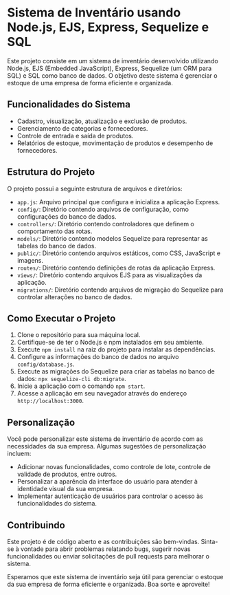 # Sistema de Inventário usando Node.js, EJS, Express, Sequelize e SQL

Este projeto consiste em um sistema de inventário desenvolvido utilizando Node.js, EJS (Embedded JavaScript), Express, Sequelize (um ORM para SQL) e SQL como banco de dados. O objetivo deste sistema é gerenciar o estoque de uma empresa de forma eficiente e organizada.

## Funcionalidades do Sistema

- Cadastro, visualização, atualização e exclusão de produtos.
- Gerenciamento de categorias e fornecedores.
- Controle de entrada e saída de produtos.
- Relatórios de estoque, movimentação de produtos e desempenho de fornecedores.

## Estrutura do Projeto

O projeto possui a seguinte estrutura de arquivos e diretórios:

- `app.js`: Arquivo principal que configura e inicializa a aplicação Express.
- `config/`: Diretório contendo arquivos de configuração, como configurações do banco de dados.
- `controllers/`: Diretório contendo controladores que definem o comportamento das rotas.
- `models/`: Diretório contendo modelos Sequelize para representar as tabelas do banco de dados.
- `public/`: Diretório contendo arquivos estáticos, como CSS, JavaScript e imagens.
- `routes/`: Diretório contendo definições de rotas da aplicação Express.
- `views/`: Diretório contendo arquivos EJS para as visualizações da aplicação.
- `migrations/`: Diretório contendo arquivos de migração do Sequelize para controlar alterações no banco de dados.

## Como Executar o Projeto

1. Clone o repositório para sua máquina local.
2. Certifique-se de ter o Node.js e npm instalados em seu ambiente.
3. Execute `npm install` na raiz do projeto para instalar as dependências.
4. Configure as informações do banco de dados no arquivo `config/database.js`.
5. Execute as migrações do Sequelize para criar as tabelas no banco de dados: `npx sequelize-cli db:migrate`.
6. Inicie a aplicação com o comando `npm start`.
7. Acesse a aplicação em seu navegador através do endereço `http://localhost:3000`.

## Personalização

Você pode personalizar este sistema de inventário de acordo com as necessidades da sua empresa. Algumas sugestões de personalização incluem:

- Adicionar novas funcionalidades, como controle de lote, controle de validade de produtos, entre outros.
- Personalizar a aparência da interface do usuário para atender à identidade visual da sua empresa.
- Implementar autenticação de usuários para controlar o acesso às funcionalidades do sistema.

## Contribuindo

Este projeto é de código aberto e as contribuições são bem-vindas. Sinta-se à vontade para abrir problemas relatando bugs, sugerir novas funcionalidades ou enviar solicitações de pull requests para melhorar o sistema.

Esperamos que este sistema de inventário seja útil para gerenciar o estoque da sua empresa de forma eficiente e organizada. Boa sorte e aproveite!

